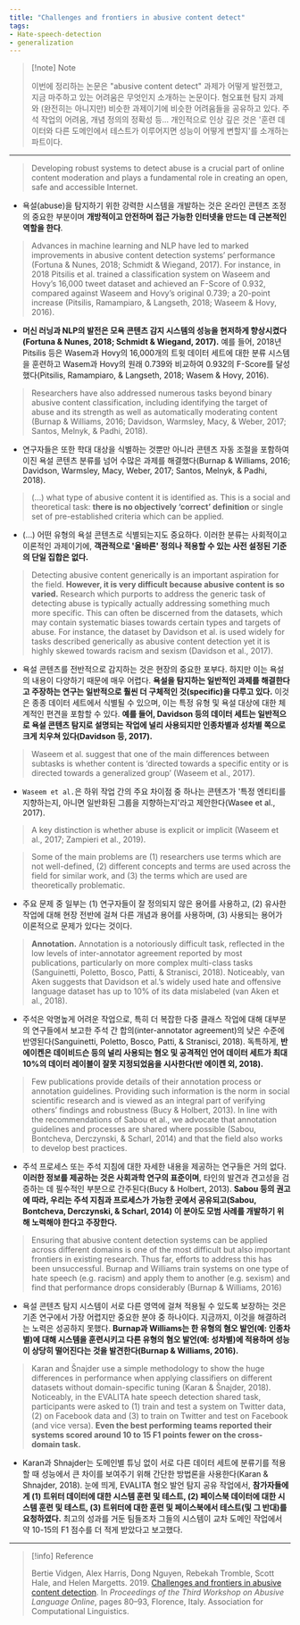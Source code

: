 ```yaml
---
title: "Challenges and frontiers in abusive content detect"
tags:
- Hate-speech-detection
- generalization 
---
```


> [!note] Note  
> 
> 이번에 정리하는 논문은 "abusive content detect" 과제가 어떻게 발전했고, 지금 마주하고 있는 어려움은 무엇인지 소개하는 논문이다. 
> 혐오표현 탐지 과제와 (완전히는 아니지만) 비슷한 과제이기에 비슷한 어려움들을 공유하고 있다. 주석 작업의 어려움, 개념 정의의 정확성 등...
> 개인적으로 인상 깊은 것은 '훈련 데이터와 다른 도메인에서 테스트가 이루어지면 성능이 어떻게 변할지'를 소개하는 파트이다.

***

> Developing robust systems to detect abuse is a crucial part of online content moderation and plays a fundamental role in creating an open, safe and accessible Internet.
-  욕설(abuse)을 탐지하기 위한 강력한 시스템을 개발하는 것은 온라인 콘텐츠 조정의 중요한 부분이며 **개방적이고 안전하며 접근 가능한 인터넷을 만드는 데 근본적인 역할을 한다**.

> Advances in machine learning and NLP have led to marked improvements in abusive content detection systems’ performance (Fortuna & Nunes, 2018; Schmidt & Wiegand, 2017). For instance, in 2018 Pitsilis et al. trained a classification system on Waseem and Hovy’s 16,000 tweet dataset and achieved an F-Score of 0.932, compared against Waseem and Hovy’s original 0.739; a 20-point increase (Pitsilis, Ramampiaro, & Langseth, 2018; Waseem & Hovy, 2016).
-  **머신 러닝과 NLP의 발전은 모욕 콘텐츠 감지 시스템의 성능을 현저하게 향상시켰다(Fortuna & Nunes, 2018; Schmidt & Wiegand, 2017).** 예를 들어, 2018년 Pitsilis 등은 Wasem과 Hovy의 16,000개의 트윗 데이터 세트에 대한 분류 시스템을 훈련하고 Wasem과 Hovy의 원래 0.739와 비교하여 0.932의 F-Score를 달성했다(Pitsilis, Ramampiaro, & Langseth, 2018; Wasem & Hovy, 2016).

> Researchers have also addressed numerous tasks beyond binary abusive content classification, including identifying the target of abuse and its strength as well as automatically moderating content (Burnap & Williams, 2016; Davidson, Warmsley, Macy, & Weber, 2017; Santos, Melnyk, & Padhi, 2018).
- 연구자들은 또한 학대 대상을 식별하는 것뿐만 아니라 콘텐츠 자동 조절을 포함하여 이진 욕설 콘텐츠 분류를 넘어 수많은 과제를 해결했다(Burnap & Williams, 2016; Davidson, Warmsley, Macy, Weber, 2017; Santos, Melnyk, & Padhi, 2018). 

> (…) what type of abusive content it is identified as. This is a social and theoretical task: **there is no objectively ‘correct’ definition** or single set of pre-established criteria which can be applied.
- (...) 어떤 유형의 욕설 콘텐츠로 식별되는지도 중요하다. 이러한 분류는 사회적이고 이론적인 과제이기에, **객관적으로 '올바른' 정의나 적용할 수 있는 사전 설정된 기준의 단일 집합은 없다.**

> Detecting abusive content generically is an important aspiration for the field. **However, it is very difficult because abusive content is so varied.** Research which purports to address the generic task of detecting abuse is typically actually addressing something much more specific. This can often be discerned from the datasets, which may contain systematic biases towards certain types and targets of abuse. For instance, the dataset by Davidson et al. is used widely for tasks described generically as abusive content detection yet it is highly skewed towards racism and sexism (Davidson et al., 2017).
- 욕설 콘텐츠를 전반적으로 감지하는 것은 현장의 중요한 포부다. 하지만 이는 욕설의 내용이 다양하기 때문에 매우 어렵다. **욕설을 탐지하는 일반적인 과제를 해결한다고 주장하는 연구는 일반적으로 훨씬 더 구체적인 것(specific)을 다루고 있다.** 이것은 종종 데이터 세트에서 식별될 수 있으며, 이는 특정 유형 및 욕설 대상에 대한 체계적인 편견을 포함할 수 있다. **예를 들어, Davidson 등의 데이터 세트는 일반적으로 욕설 콘텐츠 탐지로 설명되는 작업에 널리 사용되지만 인종차별과 성차별 쪽으로 크게 치우쳐 있다(Davidson 등, 2017).** 

> Waseem et al. suggest that one of the main differences between subtasks is whether content is ‘directed towards a specific entity or is directed towards a generalized group’ (Waseem et al., 2017).
- `Waseem et al.`은 하위 작업 간의 주요 차이점 중 하나는 콘텐츠가 '특정 엔티티를 지향하는지, 아니면 일반화된 그룹을 지향하는지'라고 제안한다(Wasee et al., 2017).


> A key distinction is whether abuse is explicit or implicit (Waseem et al., 2017; Zampieri et al., 2019).


> Some of the main problems are (1) researchers use terms which are not well-defined, (2) different concepts and terms are used across the field for similar work, and (3) the terms which are used are theoretically problematic.
- 주요 문제 중 일부는 (1) 연구자들이 잘 정의되지 않은 용어를 사용하고, (2) 유사한 작업에 대해 현장 전반에 걸쳐 다른 개념과 용어를 사용하며, (3) 사용되는 용어가 이론적으로 문제가 있다는 것이다.

> **Annotation.** 
> Annotation is a notoriously difficult task, reflected in the low levels of inter-annotator agreement reported by most publications, particularly on more complex multi-class tasks (Sanguinetti, Poletto, Bosco, Patti, & Stranisci, 2018). Noticeably, van Aken suggests that Davidson et al.’s widely used hate and offensive language dataset has up to 10% of its data mislabeled (van Aken et al., 2018).
- 주석은 악명높게 어려운 작업으로, 특히 더 복잡한 다중 클래스 작업에 대해 대부분의 연구들에서 보고한 주석 간 합의(inter-annotator agreement)의 낮은 수준에 반영된다(Sanguinetti, Poletto, Bosco, Patti, & Stranisci, 2018). 독특하게,  **반 에이켄은 데이비드슨 등의 널리 사용되는 혐오 및 공격적인 언어 데이터 세트가 최대 10%의 데이터 레이블이 잘못 지정되었음을 시사한다(반 에이켄 외, 2018).**

> Few publications provide details of their annotation process or annotation guidelines. Providing such information is the norm in social scientific research and is viewed as an integral part of verifying others’ findings and robustness (Bucy & Holbert, 2013). In line with the recommendations of Sabou et al., we advocate that annotation guidelines and processes are shared where possible (Sabou, Bontcheva, Derczynski, & Scharl, 2014) and that the field also works to develop best practices.
- 주석 프로세스 또는 주석 지침에 대한 자세한 내용을 제공하는 연구들은 거의 없다. **이러한 정보를 제공하는 것은 사회과학 연구의 표준이며**, 타인의 발견과 견고성을 검증하는 데 필수적인 부분으로 간주된다(Bucy & Holbert, 2013). **Sabou 등의 권고에 따라, 우리는 주석 지침과 프로세스가 가능한 곳에서 공유되고(Sabou, Bontcheva, Derczynski, & Scharl, 2014) 이 분야도 모범 사례를 개발하기 위해 노력해야 한다고 주장한다.**

> Ensuring that abusive content detection systems can be applied across different domains is one of the most difficult but also important frontiers in existing research. Thus far, efforts to address this has been unsuccessful. Burnap and Williams train systems on one type of hate speech (e.g. racism) and apply them to another (e.g. sexism) and find that performance drops considerably (Burnap & Williams, 2016)
- 욕설 콘텐츠 탐지 시스템이 서로 다른 영역에 걸쳐 적용될 수 있도록 보장하는 것은 기존 연구에서 가장 어렵지만 중요한 분야 중 하나이다. 지금까지, 이것을 해결하려는 노력은 성공하지 못했다. **Burnap과 Williams는 한 유형의 혐오 발언(예: 인종차별)에 대해 시스템을 훈련시키고 다른 유형의 혐오 발언(예: 성차별)에 적용하며 성능이 상당히 떨어진다는 것을 발견한다(Burnap & Williams, 2016).**


> Karan and Šnajder use a simple methodology to show the huge differences in performance when applying classifiers on different datasets without domain-specific tuning (Karan & Šnajder, 2018). Noticeably, in the EVALITA hate speech detection shared task, participants were asked to (1) train and test a system on Twitter data, (2) on Facebook data and (3) to train on Twitter and test on Facebook (and vice versa). **Even the best performing teams reported their systems scored around 10 to 15 F1 points fewer on the cross-domain task.**
- Karan과 Shnajder는 도메인별 튜닝 없이 서로 다른 데이터 세트에 분류기를 적용할 때 성능에서 큰 차이를 보여주기 위해 간단한 방법론을 사용한다(Karan & Shnajder, 2018). 눈에 띄게, EVALITA 혐오 발언 탐지 공유 작업에서, **참가자들에게 (1) 트위터 데이터에 대한 시스템 훈련 및 테스트, (2) 페이스북 데이터에 대한 시스템 훈련 및 테스트, (3) 트위터에 대한 훈련 및 페이스북에서 테스트(및 그 반대)를 요청하였다.** 최고의 성과를 거둔 팀들조차 그들의 시스템이 교차 도메인 작업에서 약 10-15의 F1 점수를 더 적게 받았다고 보고했다.

***

> [!info] Reference  
> 
> Bertie Vidgen, Alex Harris, Dong Nguyen, Rebekah Tromble, Scott Hale, and Helen Margetts. 2019. [Challenges and frontiers in abusive content detection](https://aclanthology.org/W19-3509). In _Proceedings of the Third Workshop on Abusive Language Online_, pages 80–93, Florence, Italy. Association for Computational Linguistics.

